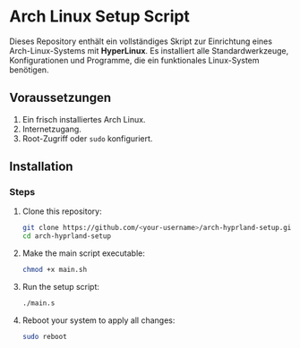 # Arch Linux Setup Script

Dieses Repository enthält ein vollständiges Skript zur Einrichtung eines Arch-Linux-Systems mit **HyperLinux**. Es installiert alle Standardwerkzeuge, Konfigurationen und Programme, die ein funktionales Linux-System benötigen.

## Voraussetzungen
1. Ein frisch installiertes Arch Linux.
2. Internetzugang.
3. Root-Zugriff oder `sudo` konfiguriert.

## Installation
### Steps

1. Clone this repository:
      ```bash
      git clone https://github.com/<your-username>/arch-hyprland-setup.git
      cd arch-hyprland-setup
      ```
2. Make the main script executable:
      ```bash 
      chmod +x main.sh
      ```
3. Run the setup script:
      ```bash 
      ./main.s
      ```
4. Reboot your system to apply all changes:
     ```bash
     sudo reboot
     ```
